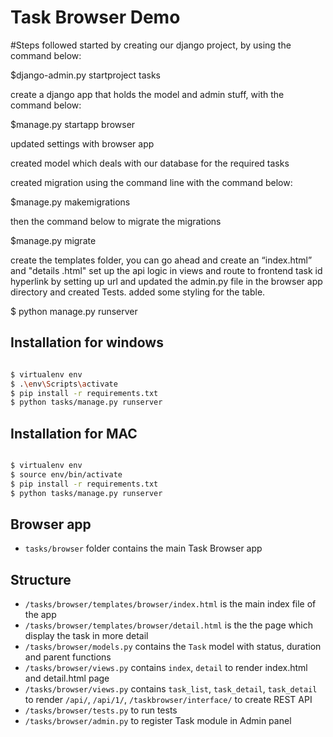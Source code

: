 # Task Browser Demo

#Steps followed
started by creating our django project, by using the command below:

$django-admin.py startproject tasks

create a django app that holds the model and admin stuff, with the command below:

$manage.py startapp browser

updated settings with browser app

created model which deals with our database for the required tasks

created migration using the command line with the command below:

$manage.py makemigrations

then the command below to migrate the migrations

$manage.py migrate

create the templates folder, you can go ahead and create an “index.html”  and "details .html"
set up the api logic in views and route to frontend task id hyperlink by setting up  url and  updated the admin.py file in the browser app directory and created Tests.
added some styling for the table.

$ python manage.py runserver



## Installation for windows
```sh

$ virtualenv env
$ .\env\Scripts\activate
$ pip install -r requirements.txt
$ python tasks/manage.py runserver
```

## Installation for MAC
```sh

$ virtualenv env
$ source env/bin/activate
$ pip install -r requirements.txt
$ python tasks/manage.py runserver
```

## Browser app

* ```tasks/browser``` folder contains the main Task Browser app

## Structure

* ```/tasks/browser/templates/browser/index.html``` is the main index file of the app
* ```/tasks/browser/templates/browser/detail.html``` is the the page which display the task in more detail
* ```/tasks/browser/models.py``` contains the ```Task``` model with status, duration and parent functions
* ```/tasks/browser/views.py``` contains ```index```, ```detail``` to render index.html and detail.html page
* ```/tasks/browser/views.py``` contains ```task_list```, ```task_detail```, ```task_detail``` to render ```/api/```, ```/api/1/```, ```/taskbrowser/interface/``` to create REST API
* ```/tasks/browser/tests.py``` to run tests
* ```/tasks/browser/admin.py``` to register Task module in Admin panel

